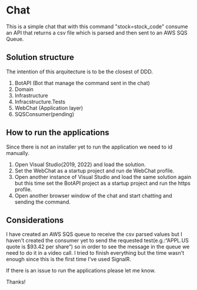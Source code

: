 # Chat 

This is a simple chat that with this command "stock=stock_code" consume an API that returns a csv file which is parsed and then sent to an AWS SQS Queue.

## Solution structure
The intention of this arquitecture is to be the closest of DDD. 

 1. BotAPI (Bot that manage the command sent in the chat)
 2. Domain
 3. Infrastructure
 4. Infracstructure.Tests
 5. WebChat (Application layer)
 6. SQSConsumer(pending)

## How to run the applications

Since there is not an installer yet to run the application we need to id manually.

 1. Open Visual Studio(2019, 2022) and load the solution.
 2. Set the WebChat as a startup project and run de WebChat profile.
 3.  Open another instance of Visual Studio and load the same solution again but this time set the BotAPI project as a startup project and run the https profile.
 4. Open another browser window of the chat and start chatting and sending the command.

## Considerations

I have created an AWS SQS queue to receive the csv parsed values but I haven't created the consumer yet to send the requested test(e.g.:“APPL.US quote is $93.42 per share”) so in order to see the message in the queue we need to do it in a video call.
I tried to finish everything but the time wasn't enough since this is the first time I've used SignalR.

If there is an issue to run the applications please let me know.

Thanks!

